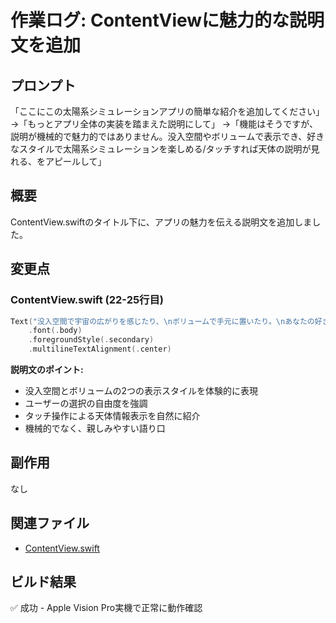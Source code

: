 # 作業ログ: ContentViewに魅力的な説明文を追加

## プロンプト
「ここにこの太陽系シミュレーションアプリの簡単な紹介を追加してください」
→「もっとアプリ全体の実装を踏まえた説明にして」
→「機能はそうですが、説明が機械的で魅力的ではありません。没入空間やボリュームで表示でき、好きなスタイルで太陽系シミュレーションを楽しめる/タッチすれば天体の説明が見れる、をアピールして」

## 概要
ContentView.swiftのタイトル下に、アプリの魅力を伝える説明文を追加しました。

## 変更点

### ContentView.swift (22-25行目)
```swift
Text("没入空間で宇宙の広がりを感じたり、\nボリュームで手元に置いたり。\nあなたの好きなスタイルで太陽系シミュレーションを楽しめます。\n気になる天体をタッチすれば、詳しい説明も見られます。")
    .font(.body)
    .foregroundStyle(.secondary)
    .multilineTextAlignment(.center)
```

**説明文のポイント:**
- 没入空間とボリュームの2つの表示スタイルを体験的に表現
- ユーザーの選択の自由度を強調
- タッチ操作による天体情報表示を自然に紹介
- 機械的でなく、親しみやすい語り口

## 副作用
なし

## 関連ファイル
- [ContentView.swift](../SolarSystemClaudeCode/ContentView.swift)

## ビルド結果
✅ 成功 - Apple Vision Pro実機で正常に動作確認
